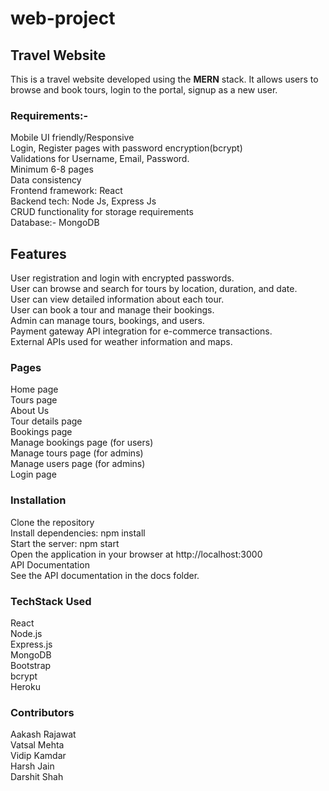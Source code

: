 # web-project

## Travel Website
This is a travel website developed using the <b>MERN</b> stack. It allows users to browse and book tours, login to the portal, signup as a new user.
<br> 

### Requirements:- 
Mobile UI friendly/Responsive <br>
Login, Register pages with password encryption(bcrypt) <br>
Validations for Username, Email, Password. <br>
Minimum 6-8 pages <br>
Data consistency <br>
Frontend framework: React <br>
Backend tech: Node Js, Express Js <br>
CRUD functionality for storage requirements <br>
Database:- MongoDB <br>


## Features
User registration and login with encrypted passwords.<br>
User can browse and search for tours by location, duration, and date. <br>
User can view detailed information about each tour. <br>
User can book a tour and manage their bookings. <br>
Admin can manage tours, bookings, and users.<br>
Payment gateway API integration for e-commerce transactions.<br>
External APIs used for weather information and maps.<br>


### Pages
Home page<br>
Tours page<br>
About Us <br>
Tour details page<br>
Bookings page<br>
Manage bookings page (for users)<br>
Manage tours page (for admins)<br>
Manage users page (for admins)<br>
Login page<br>


### Installation<br>
Clone the repository<br>
Install dependencies: npm install<br>
Start the server: npm start<br>
Open the application in your browser at http://localhost:3000<br>
API Documentation<br>
See the API documentation in the docs folder.<br>

### TechStack Used
React<br>
Node.js<br>
Express.js<br>
MongoDB<br>
Bootstrap<br>
bcrypt<br>
Heroku<br>

### Contributors
Aakash Rajawat <br>
Vatsal Mehta <br>
Vidip Kamdar <br>
Harsh Jain <br>
Darshit Shah <br>



